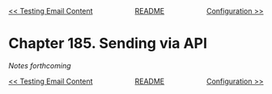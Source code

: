 <div>
<div style='float: left'><a href='ch184-testing-email-content.md'>&lt;&lt; Testing Email Content</a></div>
<div style='float: right'><a href='ch186-configuration.md'>Configuration &gt;&gt;</a></div>
<div style='float: inline-auto;text-align:center'><a href='README.md'>README</a></div>
<div style="clear: both"></div>
</div>

# Chapter 185. Sending via API

*Notes forthcoming*

<div>
<div style='float: left'><a href='ch184-testing-email-content.md'>&lt;&lt; Testing Email Content</a></div>
<div style='float: right'><a href='ch186-configuration.md'>Configuration &gt;&gt;</a></div>
<div style='float: inline-auto;text-align:center'><a href='README.md'>README</a></div>
<div style="clear: both"></div>
</div>